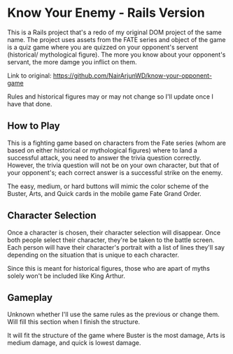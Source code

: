 # Know Your Enemy - Rails Version

This is a Rails project that's a redo of my original DOM project of the same name. The project uses assets from the FATE series and object of the game is a quiz game where you are quizzed on your opponent's servent (historical/ mythological figure). The more you know about your opponent's servant, the more damge you inflict on them.

Link to original: https://github.com/NairArjunWD/know-your-opponent-game

Rules and historical figures may or may not change so I'll update once I have that done.

## How to Play 

This is a fighting game based on characters from the Fate series (whom are based on either historical or mythological figures) where to land a successful attack, you need to answer the trivia question correctly. However, the trivia question will not be on your own character, but that of your opponent's; each correct answer is a successful strike on the enemy.

The easy, medium, or hard buttons will mimic the color scheme of the Buster, Arts, and Quick cards in the mobile game Fate Grand Order.

## Character Selection

Once a character is chosen, their character selection will disappear. Once both people select their character, they're be taken to the battle screen. Each person will have their character's portrait with a list of lines they'll say depending on the situation that is unique to each character.

Since this is meant for historical figures, those who are apart of myths solely won't be included like King Arthur.

## Gameplay

Unknown whether I'll use the same rules as the previous or change them. Will fill this section when I finish the structure. 

It will fit the structure of the game where Buster is the most damage, Arts is medium damage, and quick is lowest damage.